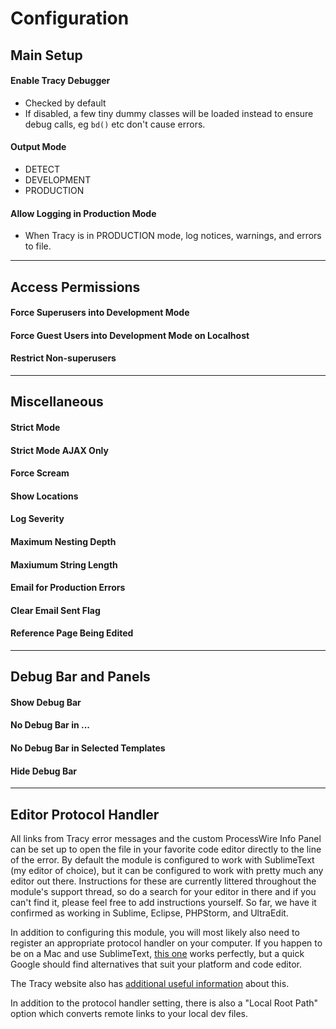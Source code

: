 # Configuration

## Main Setup

#### Enable Tracy Debugger

* Checked by default
* If disabled, a few tiny dummy classes will be loaded instead to ensure debug calls, eg `bd()` etc don't cause errors.

#### Output Mode

* DETECT
* DEVELOPMENT
* PRODUCTION

#### Allow Logging in Production Mode

* When Tracy is in PRODUCTION mode, log notices, warnings, and errors to file.

***

## Access Permissions

#### Force Superusers into Development Mode

#### Force Guest Users into Development Mode on Localhost

#### Restrict Non-superusers

***

## Miscellaneous

#### Strict Mode

#### Strict Mode AJAX Only

#### Force Scream

#### Show Locations

#### Log Severity

#### Maximum Nesting Depth

#### Maxiumum String Length

#### Email for Production Errors

#### Clear Email Sent Flag

#### Reference Page Being Edited

***

## Debug Bar and Panels

#### Show Debug Bar

#### No Debug Bar in ...

#### No Debug Bar in Selected Templates

#### Hide Debug Bar

***

## Editor Protocol Handler
All links from Tracy error messages and the custom ProcessWire Info Panel can be set up to open the file in your favorite code editor directly to the line of the error. By default the module is configured to work with SublimeText (my editor of choice), but it can be configured to work with pretty much any editor out there. Instructions for these are currently littered throughout the module's support thread, so do a search for your editor in there and if you can't find it, please feel free to add instructions yourself. So far, we have it confirmed as working in Sublime, Eclipse, PHPStorm, and UltraEdit.

In addition to configuring this module, you will most likely also need to register an appropriate protocol handler on your computer. If you happen to be on a Mac and use SublimeText, [this one](https://github.com/saetia/sublime-url-protocol-mac) works perfectly, but a quick Google should find alternatives that suit your platform and code editor.

The Tracy website also has [additional useful information](https://pla.nette.org/en/how-open-files-in-ide-from-debugger) about this.

In addition to the protocol handler setting, there is also a "Local Root Path" option which converts remote links to your local dev files.

